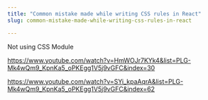 ```yaml
---
title: "Common mistake made while writing CSS rules in React"
slug: common-mistake-made-while-writing-css-rules-in-react

---
```


Not using CSS Module

https://www.youtube.com/watch?v=HmWOJr7KYk4&list=PLG-Mk4wQm9_KpnKa5_oPKEgg1V5j9vGFC&index=30

https://www.youtube.com/watch?v=SYi_kpaAqrA&list=PLG-Mk4wQm9_KpnKa5_oPKEgg1V5j9vGFC&index=62